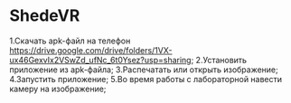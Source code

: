 # ShedeVR
1.Скачать apk-файл на телефон https://drive.google.com/drive/folders/1VX-ux46GexvIx2VSwZd_ufNc_6t0Ysez?usp=sharing; 
2.Установить приложение из аpk-файла; 
3.Распечатать или открыть изображение; 
4.Запустить приложение; 
5.Во время работы с лабораторной навести камеру на изображение; 
